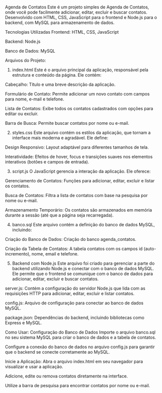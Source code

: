 Agenda de Contatos
Este é um projeto simples de Agenda de Contatos, onde você pode facilmente adicionar, editar, excluir e buscar contatos. Desenvolvido com HTML, CSS, JavaScript para o frontend e Node.js para o backend, com MySQL para armazenamento de dados.

Tecnologias Utilizadas
Frontend: HTML, CSS, JavaScript

Backend: Node.js

Banco de Dados: MySQL

Arquivos do Projeto:
1. index.html
Este é o arquivo principal da aplicação, responsável pela estrutura e conteúdo da página. Ele contém:

Cabeçalho: Título e uma breve descrição da aplicação.

Formulário de Contato: Permite adicionar um novo contato com campos para nome, e-mail e telefone.

Lista de Contatos: Exibe todos os contatos cadastrados com opções para editar ou excluir.

Barra de Busca: Permite buscar contatos por nome ou e-mail.

2. styles.css
Este arquivo contém os estilos da aplicação, que tornam a interface mais moderna e agradável. Ele define:

Design Responsivo: Layout adaptável para diferentes tamanhos de tela.

Interatividade: Efeitos de hover, focus e transições suaves nos elementos interativos (botões e campos de entrada).

3. script.js
O JavaScript gerencia a interação da aplicação. Ele oferece:

Gerenciamento de Contatos: Funções para adicionar, editar, excluir e listar os contatos.

Busca de Contatos: Filtra a lista de contatos com base na pesquisa por nome ou e-mail.

Armazenamento Temporário: Os contatos são armazenados em memória durante a sessão (até que a página seja recarregada).

4. banco.sql
Este arquivo contém a definição do banco de dados MySQL, incluindo:

Criação do Banco de Dados: Criação do banco agenda_contatos.

Criação da Tabela de Contatos: A tabela contatos com os campos id (auto-incremento), nome, email e telefone.

5. Backend com Node.js
Este arquivo foi criado para gerenciar a parte do backend utilizando Node.js e conectar com o banco de dados MySQL. Ele permite que o frontend se comunique com o banco de dados para adicionar, editar, excluir e buscar contatos.

server.js: Contém a configuração do servidor Node.js que lida com as requisições HTTP para adicionar, editar, excluir e listar contatos.

config.js: Arquivo de configuração para conectar ao banco de dados MySQL.

package.json: Dependências do backend, incluindo bibliotecas como Express e MySQL.

Como Usar:
Configuração do Banco de Dados
Importe o arquivo banco.sql no seu sistema MySQL para criar o banco de dados e a tabela de contatos.

Configure a conexão do banco de dados no arquivo config.js para garantir que o backend se conecte corretamente ao MySQL.

Inicie a Aplicação:
Abra o arquivo index.html em seu navegador para visualizar e usar a aplicação.

Adicione, edite ou remova contatos diretamente na interface.

Utilize a barra de pesquisa para encontrar contatos por nome ou e-mail.
